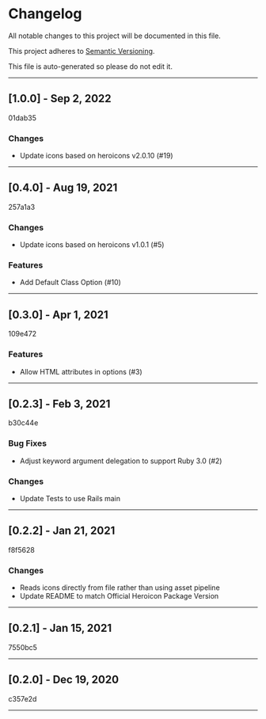 # Changelog

All notable changes to this project will be documented in this file.

This project adheres to [Semantic Versioning](https://semver.org).

This file is auto-generated so please do not edit it.

----
## [1.0.0] - Sep  2, 2022
01dab35
### Changes
- Update icons based on heroicons v2.0.10 (#19) 
----
## [0.4.0] - Aug 19, 2021
257a1a3
### Changes
- Update icons based on heroicons v1.0.1 (#5) 
### Features
- Add Default Class Option (#10)
----
## [0.3.0] - Apr  1, 2021
109e472
### Features
- Allow HTML attributes in options (#3)
----
## [0.2.3] - Feb  3, 2021
b30c44e
### Bug Fixes
- Adjust keyword argument delegation to support Ruby 3.0 (#2) 
### Changes
- Update Tests to use Rails main
----
## [0.2.2] - Jan 21, 2021
f8f5628
### Changes
- Reads icons directly from file rather than using asset pipeline 
- Update README to match Official Heroicon Package Version
----
## [0.2.1] - Jan 15, 2021
7550bc5

----
## [0.2.0] - Dec 19, 2020
c357e2d

----